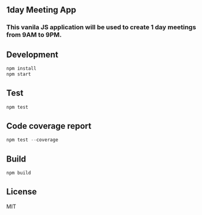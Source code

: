 ## 1day Meeting App

### This vanila JS application will be used to create 1 day meetings from 9AM to 9PM.

## Development
```javascript
npm install
npm start
```

## Test

```javascript
npm test
```

## Code coverage report
```javascript
npm test --coverage
```
## Build

```javascript
npm build
```

## License

MIT